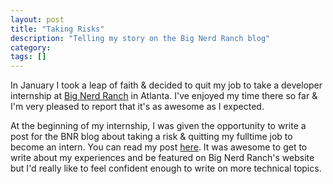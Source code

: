 ```yaml
---
layout: post
title: "Taking Risks"
description: "Telling my story on the Big Nerd Ranch blog"
category: 
tags: []
---
```


In January I took a leap of faith & decided to quit my job to take a developer internship at [Big Nerd Ranch](http://www.bignerdranch.com/) in Atlanta. I've enjoyed my time there so far & I'm very pleased to report that it's as awesome as I expected.

At the beginning of my internship, I was given the opportunity to write a post for the BNR blog about taking a risk & quitting my fulltime job to become an intern. You can read my post [here](http://www.bignerdranch.com/blog/taking-risks-became-big-nerd-ranch-intern/). It was awesome to get to write about my experiences and be featured on Big Nerd Ranch's website but I'd really like to feel confident enough to write on more technical topics.